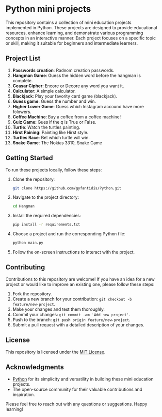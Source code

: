  # Python mini projects

This repository contains a collection of mini education projects implemented in Python. These projects are designed to provide educational resources, enhance learning, and demonstrate various programming concepts in an interactive manner. Each project focuses on a specific topic or skill, making it suitable for beginners and intermediate learners.

## Project List

1. **Passwords creation**: Radnom creation passwords.
2. **Hangman Game**: Guess the hidden word before the hangman is complete.
3. **Ceasar Cipher**: Encore or Decore any word you want it.
4. **Calculator**: A simple calculator.
5. **Blackjack**: Play your favority card game (blackjack).
6. **Guess game**: Guess the number and win.
7. **Higher Lower Game**: Guess which Instagram accound have more folowers.
8. **Coffee Machine**: Buy a coffee from a coffee machine!
9. **Guiz Game**: Gues if the q is True or False.
10. **Turtle**: Watch the turtles painting.
11. **Hirst Paining**: Painting like Hirst style.
12. **Turtles Race**: Bet which turtle will win.
13. **Snake Game**: The Nokias 3310, Snake Game


## Getting Started

To run these projects locally, follow these steps:

1. Clone the repository:

   ```bash
   git clone https://github.com/gyfantidis/Python.git
   ```

2. Navigate to the project directory:

   ```bash
   cd Hangman
   ```

3. Install the required dependencies:

   ```bash
   pip install -r requirements.txt
   ```

4. Choose a project and run the corresponding Python file:

   ```bash
   python main.py
   ```

5. Follow the on-screen instructions to interact with the project.

## Contributing

Contributions to this repository are welcome! If you have an idea for a new project or would like to improve an existing one, please follow these steps:

1. Fork the repository.
2. Create a new branch for your contribution: `git checkout -b feature/new-project`.
3. Make your changes and test them thoroughly.
4. Commit your changes: `git commit -am 'Add new project'`.
5. Push to the branch: `git push origin feature/new-project`.
6. Submit a pull request with a detailed description of your changes.

## License

This repository is licensed under the [MIT License](LICENSE).

## Acknowledgments

- [Python](https://www.python.org/) for its simplicity and versatility in building these mini education projects.
- The open-source community for their valuable contributions and inspiration.

Please feel free to reach out with any questions or suggestions. Happy learning!
